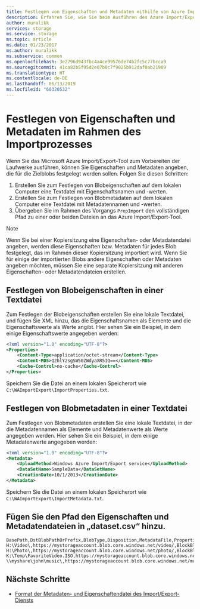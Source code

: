 ```yaml
---
title: Festlegen von Eigenschaften und Metadaten mithilfe von Azure Import/Export | Microsoft Docs
description: Erfahren Sie, wie Sie beim Ausführen des Azure Import/Export-Tools zur Vorbereitung der Laufwerke Eigenschaften und Metadaten angeben, die für die Zielblobs festgelegt werden sollen.
author: muralikk
services: storage
ms.service: storage
ms.topic: article
ms.date: 01/23/2017
ms.author: muralikk
ms.subservice: common
ms.openlocfilehash: 3e2796d943fbc4a4ce99576de74b2fc5c77bcca9
ms.sourcegitcommit: 41ca82b5f95d2e07b0c7f9025b912daf0ab21909
ms.translationtype: HT
ms.contentlocale: de-DE
ms.lasthandoff: 06/13/2019
ms.locfileid: "60320532"
---
```

# <a name="setting-properties-and-metadata-during-the-import-process"></a>Festlegen von Eigenschaften und Metadaten im Rahmen des Importprozesses

Wenn Sie das Microsoft Azure Import/Export-Tool zum Vorbereiten der Laufwerke ausführen, können Sie Eigenschaften und Metadaten angeben, die für die Zielblobs festgelegt werden sollen. Folgen Sie diesen Schritten:

1.  Erstellen Sie zum Festlegen von Blobeigenschaften auf dem lokalen Computer eine Textdatei mit Eigenschaftsnamen und -werten.
2.  Erstellen Sie zum Festlegen von Blobmetadaten auf dem lokalen Computer eine Textdatei mit Metadatennamen und -werten.
3.  Übergeben Sie im Rahmen des Vorgangs `PrepImport` den vollständigen Pfad zu einer oder beiden Dateien an das Azure Import/Export-Tool.

> [!NOTE]
>  Wenn Sie bei einer Kopiersitzung eine Eigenschaften- oder Metadatendatei angeben, werden diese Eigenschaften bzw. Metadaten für jedes Blob festgelegt, das im Rahmen dieser Kopiersitzung importiert wird. Wenn Sie für einige der importierten Blobs andere Eigenschaften oder Metadaten angeben möchten, müssen Sie eine separate Kopiersitzung mit anderen Eigenschaften- oder Metadatendateien erstellen.

## <a name="specify-blob-properties-in-a-text-file"></a>Festlegen von Blobeigenschaften in einer Textdatei

Zum Festlegen der Blobeigenschaften erstellen Sie eine lokale Textdatei, und fügen Sie XML hinzu, das die Eigenschaftsnamen als Elemente und die Eigenschaftswerte als Werte angibt. Hier sehen Sie ein Beispiel, in dem einige Eigenschaftswerte angegeben werden:

```xml
<?xml version="1.0" encoding="UTF-8"?>
<Properties>
    <Content-Type>application/octet-stream</Content-Type>
    <Content-MD5>Q2hlY2sgSW50ZWdyaXR5IQ==</Content-MD5>
    <Cache-Control>no-cache</Cache-Control>
</Properties>
```

Speichern Sie die Datei an einem lokalen Speicherort wie `C:\WAImportExport\ImportProperties.txt`.

## <a name="specify-blob-metadata-in-a-text-file"></a>Festlegen von Blobmetadaten in einer Textdatei

Zum Festlegen von Blobmetadaten erstellen Sie eine lokale Textdatei, in der die Metadatennamen als Elemente und Metadatenwerte als Werte angegeben werden. Hier sehen Sie ein Beispiel, in dem einige Metadatenwerte angegeben werden:

```xml
<?xml version="1.0" encoding="UTF-8"?>
<Metadata>
    <UploadMethod>Windows Azure Import/Export service</UploadMethod>
    <DataSetName>SampleData</DataSetName>
    <CreationDate>10/1/2013</CreationDate>
</Metadata>
```

Speichern Sie die Datei an einem lokalen Speicherort wie `C:\WAImportExport\ImportMetadata.txt`.

## <a name="add-the-path-to-properties-and-metadata-files-in-datasetcsv"></a>Fügen Sie den Pfad den Eigenschaften und Metadatendateien in „dataset.csv“ hinzu.

```
BasePath,DstBlobPathOrPrefix,BlobType,Disposition,MetadataFile,PropertiesFile
H:\Video\,https://mystorageaccount.blob.core.windows.net/video/,BlockBlob,rename,None,H:\mydirectory\properties.xml
H:\Photo\,https://mystorageaccount.blob.core.windows.net/photo/,BlockBlob,rename,None,H:\mydirectory\properties.xml
K:\Temp\FavoriteVideo.ISO,https://mystorageaccount.blob.core.windows.net/favorite/FavoriteVideo.ISO,BlockBlob,rename,None,H:\mydirectory\properties.xml
\\myshare\john\music\,https://mystorageaccount.blob.core.windows.net/music/,BlockBlob,rename,None,H:\mydirectory\properties.xml
```

## <a name="next-steps"></a>Nächste Schritte

* [Format der Metadaten- und Eigenschaftendatei des Import/Export-Diensts](../storage-import-export-file-format-metadata-and-properties.md)
